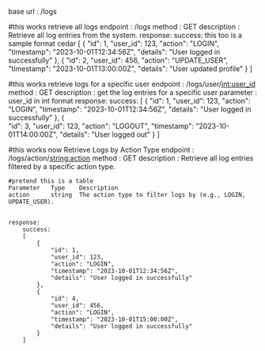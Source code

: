 base url : /logs


#this works
retrieve all logs
    endpoint : /logs
    method : GET
    description : Retrieve all log entries from the system.
    response:
        success: this too is a sample format cedar
        [
            {
                "id": 1,
                "user_id": 123,
                "action": "LOGIN",
                "timestamp": "2023-10-01T12:34:56Z",
                "details": "User logged in successfully"
            },
            {
                "id": 2,
                "user_id": 456,
                "action": "UPDATE_USER",
                "timestamp": "2023-10-01T13:00:00Z",
                "details": "User updated profile"
            }
        ]
    


#this works
retrieve logs for a specific user
    endpoint : /logs/user/<int:user_id>
    method : GET
    description : get the log entries for a specific user
    parameter : user_id in int format
    response:
        success:
        [
            {
                "id": 1,
                "user_id": 123,
                "action": "LOGIN",
                "timestamp": "2023-10-01T12:34:56Z",
                "details": "User logged in successfully"
            },
            {   
                "id": 3,
                "user_id": 123,
                "action": "LOGOUT",
                "timestamp": "2023-10-01T14:00:00Z",
                "details": "User logged out"
            }
        ]


#this works now
Retrieve Logs by Action Type
    endpoint : /logs/action/<string:action>
    method : GET
    description : Retrieve all log entries filtered by a specific action type.

    #pretend this is a table
    Parameter	Type	Description
    action	    string	The action type to filter logs by (e.g., LOGIN, UPDATE_USER).


    response:
        success:
        [
            {
                "id": 1,
                "user_id": 123,
                "action": "LOGIN",
                "timestamp": "2023-10-01T12:34:56Z",
                "details": "User logged in successfully"
            },
            {
                "id": 4,
                "user_id": 456,
                "action": "LOGIN",
                "timestamp": "2023-10-01T15:00:00Z",
                "details": "User logged in successfully"
            }
        ]

    